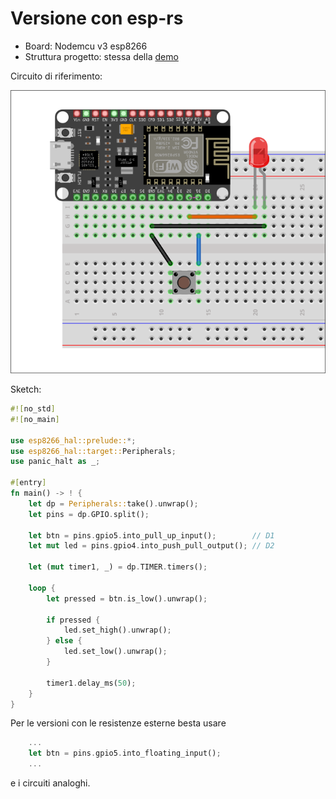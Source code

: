 # Versione con esp-rs

- Board: Nodemcu v3 esp8266
- Struttura progetto: stessa della [demo](../esp8266_blink_rs.md)

Circuito di riferimento:

<div style="text-align: center"><img src="../../image/bottone_led.png" alt="Circuito per accensione led alla pressione del bottone"></div>

Sketch:

```rust
#![no_std]
#![no_main]

use esp8266_hal::prelude::*;
use esp8266_hal::target::Peripherals;
use panic_halt as _;

#[entry]
fn main() -> ! {
    let dp = Peripherals::take().unwrap();
    let pins = dp.GPIO.split();

    let btn = pins.gpio5.into_pull_up_input();        // D1
    let mut led = pins.gpio4.into_push_pull_output(); // D2

    let (mut timer1, _) = dp.TIMER.timers();

    loop {
        let pressed = btn.is_low().unwrap();

        if pressed {
            led.set_high().unwrap();
        } else {
            led.set_low().unwrap();
        }

        timer1.delay_ms(50);
    }
}
```

Per le versioni con le resistenze esterne besta usare

```rust
    ...
    let btn = pins.gpio5.into_floating_input();
    ...
```

e i circuiti analoghi.
